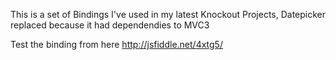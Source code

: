 This is a set of Bindings I've used in my latest Knockout Projects, Datepicker replaced because it had dependendies to MVC3 

Test the binding from here
http://jsfiddle.net/4xtg5/